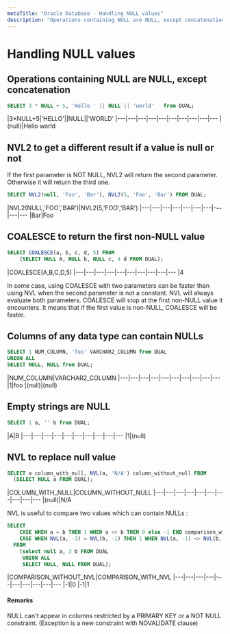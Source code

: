 ```yaml
---
metaTitle: "Oracle Database - Handling NULL values"
description: "Operations containing NULL are NULL, except concatenation, NVL2 to get a different result if a value is null or not, COALESCE to return the first non-NULL value, Columns of any data type can contain NULLs, Empty strings are NULL, NVL to replace null value"
---
```


# Handling NULL values




## Operations containing NULL are NULL, except concatenation


```sql
SELECT 3 * NULL + 5, 'Hello ' || NULL || 'world'   from DUAL;

```

|3*NULL+5|'HELLO'||NULL||'WORLD'
|---|---|---|---|---|---|---|---|---|---
|(null)|Hello world



## NVL2 to get a different result if a value is null or not


If the first parameter is NOT NULL, NVL2 will return the second parameter. Otherwise it will return the third one.

```sql
SELECT NVL2(null, 'Foo', 'Bar'), NVL2(5, 'Foo', 'Bar') FROM DUAL;

```

|NVL2(NULL,'FOO','BAR')|NVL2(5,'FOO','BAR')
|---|---|---|---|---|---|---|---|---|---
|Bar|Foo



## COALESCE to return the first non-NULL value


```sql
SELECT COALESCE(a, b, c, d, 5) FROM 
    (SELECT NULL A, NULL b, NULL c, 4 d FROM DUAL);

```

|COALESCE(A,B,C,D,5)
|---|---|---|---|---|---|---|---|---|---
|4

In some case, using COALESCE with two parameters can be faster than using NVL when the second parameter is not a constant. NVL will always evaluate both parameters. COALESCE will stop at the first non-NULL value it encounters. It means that if the first value is non-NULL, COALESCE will be faster.



## Columns of any data type can contain NULLs


```sql
SELECT 1 NUM_COLUMN, 'foo' VARCHAR2_COLUMN from DUAL
UNION ALL
SELECT NULL, NULL from DUAL;

```

|NUM_COLUMN|VARCHAR2_COLUMN
|---|---|---|---|---|---|---|---|---|---
|1|foo
|(null)|(null)



## Empty strings are NULL


```sql
SELECT 1 a, '' b from DUAL;

```

|A|B
|---|---|---|---|---|---|---|---|---|---
|1|(null)



## NVL to replace null value


```sql
SELECT a column_with_null, NVL(a, 'N/A') column_without_null FROM
  (SELECT NULL a FROM DUAL);

```

|COLUMN_WITH_NULL|COLUMN_WITHOUT_NULL
|---|---|---|---|---|---|---|---|---|---
|(null)|N/A

NVL is useful to compare two values which can contain NULLs :

```sql
SELECT
    CASE WHEN a = b THEN 1 WHEN a <> b THEN 0 else -1 END comparison_without_nvl,
    CASE WHEN NVL(a, -1) = NVL(b, -1) THEN 1 WHEN NVL(a, -1) <> NVL(b, -1) THEN 0 else -1 END comparison_with_nvl
  FROM
    (select null a, 3 b FROM DUAL
     UNION ALL
     SELECT NULL, NULL FROM DUAL);

```

|COMPARISON_WITHOUT_NVL|COMPARISON_WITH_NVL
|---|---|---|---|---|---|---|---|---|---
|-1|0
|-1|1



#### Remarks


NULL can't appear in columns restricted by a PRIMARY KEY or a NOT NULL constraint.
(Exception is a new constraint with NOVALIDATE clause)

